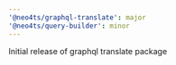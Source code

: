 ```yaml
---
'@neo4ts/graphql-translate': major
'@neo4ts/query-builder': minor
---
```


Initial release of graphql translate package
